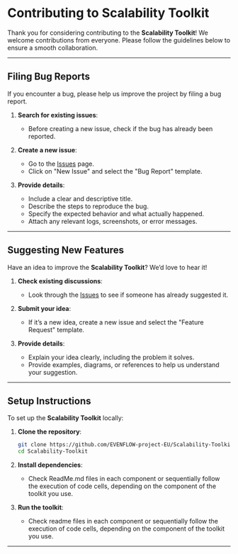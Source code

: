 # Contributing to Scalability Toolkit

Thank you for considering contributing to the **Scalability Toolkit**! We welcome contributions from everyone. Please follow the guidelines below to ensure a smooth collaboration.

---

## Filing Bug Reports

If you encounter a bug, please help us improve the project by filing a bug report.

1. **Search for existing issues**:
   - Before creating a new issue, check if the bug has already been reported.

2. **Create a new issue**:
   - Go to the [Issues](https://github.com/EVENFLOW-project-EU/Scalability-Toolkit/issues) page.
   - Click on "New Issue" and select the "Bug Report" template.

3. **Provide details**:
   - Include a clear and descriptive title.
   - Describe the steps to reproduce the bug.
   - Specify the expected behavior and what actually happened.
   - Attach any relevant logs, screenshots, or error messages.

---

## Suggesting New Features

Have an idea to improve the **Scalability Toolkit**? We’d love to hear it!

1. **Check existing discussions**:
   - Look through the [Issues](https://github.com/EVENFLOW-project-EU/Scalability-Toolkit/issues) to see if someone has already suggested it.

2. **Submit your idea**:
   - If it’s a new idea, create a new issue and select the "Feature Request" template.

3. **Provide details**:
   - Explain your idea clearly, including the problem it solves.
   - Provide examples, diagrams, or references to help us understand your suggestion.

---

## Setup Instructions

To set up the **Scalability Toolkit** locally:

1. **Clone the repository**:
   ```bash
   git clone https://github.com/EVENFLOW-project-EU/Scalability-Toolkit.git
   cd Scalability-Toolkit
   ```

2. **Install dependencies**:
   - Check ReadMe.md files in each component or sequentially follow the execution of code cells, depending on the component of the toolkit you use.


3. **Run the toolkit**:
   - Check readme files in each component or sequentially follow the execution of code cells, depending on the component of the toolkit you use.


---
